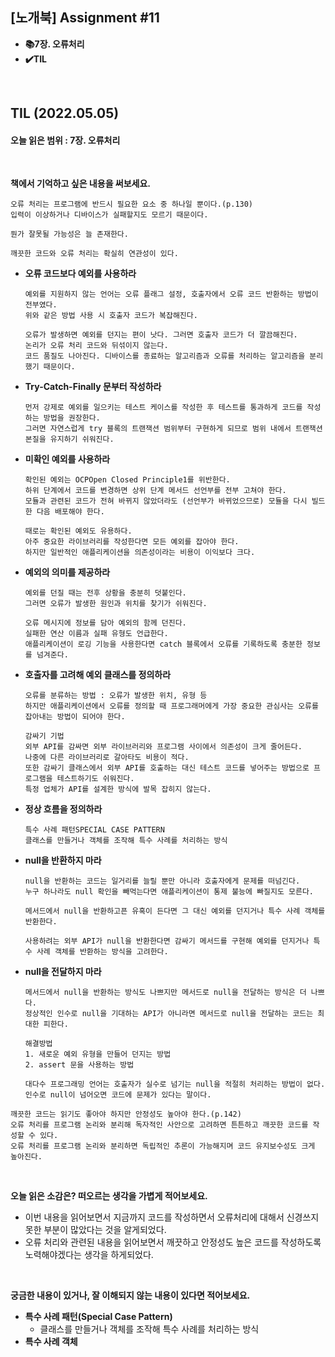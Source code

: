 ## [노개북] Assignment #11

- **📚7장. 오류처리**
- **✔️TIL**

<br>

## TIL (2022.05.05)
#### 오늘 읽은 범위 : 7장. 오류처리

<br>


**책에서 기억하고 싶은 내용을 써보세요.**

```
오류 처리는 프로그램에 반드시 필요한 요소 중 하나일 뿐이다.(p.130)
입력이 이상하거나 디바이스가 실패할지도 모르기 때문이다. 

뭔가 잘못될 가능성은 늘 존재한다.

깨끗한 코드와 오류 처리는 확실히 연관성이 있다. 
```

- **오류 코드보다 예외를 사용하라**
  ```
  예외를 지원하지 않는 언어는 오류 플래그 설정, 호출자에서 오류 코드 반환하는 방법이 전부였다.
  위와 같은 방법 사용 시 호출자 코드가 복잡해진다. 
  
  오류가 발생하면 예외를 던지는 편이 낫다. 그러면 호출자 코드가 더 깔끔해진다.
  논리가 오류 처리 코드와 뒤섞이지 않는다. 
  코드 품질도 나아진다. 디바이스를 종료하는 알고리즘과 오류를 처리하는 알고리즘을 분리했기 때문이다.
  ```
  
- **Try-Catch-Finally 문부터 작성하라**
  ```
  먼저 강제로 예외를 일으키는 테스트 케이스를 작성한 후 테스트를 통과하게 코드를 작성하는 방법을 권장한다. 
  그러면 자연스럽게 try 블록의 트랜잭션 범위부터 구현하게 되므로 범위 내에서 트랜잭션 본질을 유지하기 쉬워진다.
  ```
  
- **미확인 예외를 사용하라**
  ```
  확인된 예외는 OCPOpen Closed Principle1를 위반한다. 
  하위 단계에서 코드를 변경하면 상위 단계 메서드 선언부를 전부 고쳐야 한다.
  모듈과 관련된 코드가 전혀 바뀌지 않았더라도 (선언부가 바뀌었으므로) 모듈을 다시 빌드한 다음 배포해야 한다.
  
  때로는 확인된 예외도 유용하다.
  아주 중요한 라이브러리를 작성한다면 모든 예외를 잡아야 한다. 
  하지만 일반적인 애플리케이션을 의존성이라는 비용이 이익보다 크다.
  ```
  
- **예외의 의미를 제공하라**
  ```
  예외를 던질 때는 전후 상황을 충분히 덧붙인다. 
  그러면 오류가 발생한 원인과 위치를 찾기가 쉬워진다.
  
  오류 메시지에 정보를 담아 예외의 함께 던진다. 
  실패한 연산 이름과 실패 유형도 언급한다.
  애플리케이션이 로깅 기능을 사용한다면 catch 블록에서 오류를 기록하도록 충분한 정보를 넘겨준다.
  ```
  
- **호출자를 고려해 예외 클래스를 정의하라**
  ```
  오류를 분류하는 방법 : 오류가 발생한 위치, 유형 등
  하지만 애플리케이션에서 오류를 정의할 때 프로그래머에게 가장 중요한 관심사는 오류를 잡아내는 방법이 되어야 한다.
 
  감싸기 기법
  외부 API를 감싸면 외부 라이브러리와 프로그램 사이에서 의존성이 크게 줄어든다. 
  나중에 다른 라이브러리로 갈아타도 비용이 적다. 
  또한 감싸기 클래스에서 외부 API를 호출하는 대신 테스트 코드를 넣어주는 방법으로 프로그램을 테스트하기도 쉬워진다.
  특정 업체가 API를 설계한 방식에 발목 잡히지 않는다. 
  ```
  
- **정상 흐름을 정의하라**
  ```
  특수 사례 패턴SPECIAL CASE PATTERN
  클래스를 만들거나 객체를 조작해 특수 사례를 처리하는 방식
  ```
  
- **null을 반환하지 마라**
  ```
  null을 반환하는 코드는 일거리를 늘릴 뿐만 아니라 호출자에게 문제를 떠넘긴다. 
  누구 하나라도 null 확인을 빼먹는다면 애플리케이션이 통제 불능에 빠질지도 모른다.
  
  메서드에서 null을 반환하고픈 유혹이 든다면 그 대신 예외를 던지거나 특수 사례 객체를 반환한다. 
  
  사용하려는 외부 API가 null을 반환한다면 감싸기 메서드를 구현해 예외를 던지거나 특수 사례 객체를 반환하는 방식을 고려한다.
  ```
 
- **null을 전달하지 마라**
  ```
  메서드에서 null을 반환하는 방식도 나쁘지만 메서드로 null을 전달하는 방식은 더 나쁘다.
  정상적인 인수로 null을 기대하는 API가 아니라면 메서드로 null을 전달하는 코드는 최대한 피한다.
  
  해결방법
  1. 새로운 예외 유형을 만들어 던지는 방법
  2. assert 문을 사용하는 방법
  
  대다수 프로그래밍 언어는 호출자가 실수로 넘기는 null을 적절히 처리하는 방법이 없다.
  인수로 null이 넘어오면 코드에 문제가 있다는 말이다.
  ```
  
 ```
 깨끗한 코드는 읽기도 좋아야 하지만 안정성도 높아야 한다.(p.142)
 오류 처리를 프로그램 논리와 분리해 독자적인 사안으로 고려하면 튼튼하고 깨끗한 코드를 작성할 수 있다. 
 오류 처리를 프로그램 논리와 분리하면 독립적인 추론이 가능해지며 코드 유지보수성도 크게 높아진다.
 ```

<br>

**오늘 읽은 소감은? 떠오르는 생각을 가볍게 적어보세요.**
- 이번 내용을 읽어보면서 지금까지 코드를 작성하면서 오류처리에 대해서 신경쓰지 못한 부분이 많았다는 것을 알게되었다.
- 오류 처리와 관련된 내용을 읽어보면서 깨끗하고 안정성도 높은 코드를 작성하도록 노력해야겠다는 생각을 하게되었다.


<br>

**궁금한 내용이 있거나, 잘 이해되지 않는 내용이 있다면 적어보세요.**
- **특수 사례 패턴(Special Case Pattern)**
  - 클래스를 만들거나 객체를 조작해 특수 사례를 처리하는 방식
- **특수 사례 객체**

